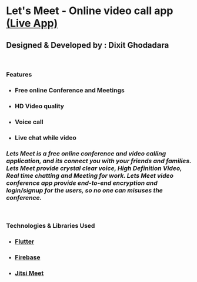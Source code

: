 # Let's Meet - Online video call app [(Live App)](https://play.google.com/store/apps/details?id=lets.meet.video)

## **Designed & Developed by : Dixit Ghodadara**

<br>

### **Features**
* ### Free online Conference and Meetings
* ### HD Video quality
* ### Voice call
* ### Live chat while video

### *Lets Meet is a free online conference and video calling application, and its connect you with your friends and families. Lets Meet provide crystal clear voice, High Definition Video, Real time chatting and Meeting for work. Lets Meet video conference app provide end-to-end encryption and login/signup for the users, so no one can misuses the conference.*

<br>

### **Technologies & Libraries Used**
* ### [Flutter](https://flutter.dev/)
* ### [Firebase](https://firebase.google.com/)
* ### [Jitsi Meet](https://meet.jit.si/)





